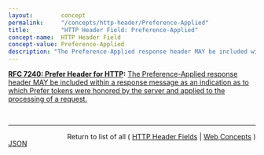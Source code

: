 ```yaml
---
layout:        concept
permalink:     "/concepts/http-header/Preference-Applied"
title:         "HTTP Header Field: Preference-Applied"
concept-name:  HTTP Header Field
concept-value: Preference-Applied
description: "The Preference-Applied response header MAY be included within a response message as an indication as to which Prefer tokens were honored by the server and applied to the processing of a request."
---
```


**[RFC 7240: Prefer Header for HTTP](/specs/IETF/RFC/7240 "This specification defines an HTTP header field that can be used by a client to request that certain behaviors be employed by a server while processing a request."):** [The Preference-Applied response header MAY be included within a response message as an indication as to which Prefer tokens were honored by the server and applied to the processing of a request.](http://tools.ietf.org/html/rfc7240#section-3 "Read documentation for HTTP Header Field &#34;Preference-Applied&#34;")

<br/>
<hr/>

<p style="float : left"><a href="./Preference-Applied.json" title="JSON representing this particular Web Concept value">JSON</a></p>
<p style="text-align: right">Return to list of all ( <a href="../http-header/">HTTP Header Fields</a> | <a href="../">Web Concepts</a> )</p>
